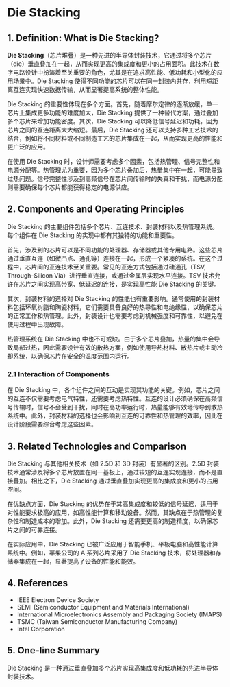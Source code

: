 # Die Stacking

## 1. Definition: What is **Die Stacking**?
**Die Stacking**（芯片堆叠）是一种先进的半导体封装技术，它通过将多个芯片（die）垂直叠加在一起，从而实现更高的集成度和更小的占用面积。此技术在数字电路设计中扮演着至关重要的角色，尤其是在追求高性能、低功耗和小型化的应用场景中。Die Stacking 使得不同功能的芯片可以在同一封装内共存，利用短距离互连实现快速数据传输，从而显著提高系统的整体性能。

Die Stacking 的重要性体现在多个方面。首先，随着摩尔定律的逐渐放缓，单一芯片上集成更多功能的难度加大，Die Stacking 提供了一种替代方案，通过叠加多个芯片来增加功能密度。其次，Die Stacking 可以降低信号延迟和功耗，因为芯片之间的互连距离大大缩短。最后，Die Stacking 还可以支持多种工艺技术的结合，例如将不同材料或不同制造工艺的芯片集成在一起，从而实现更高的性能和更广泛的应用。

在使用 Die Stacking 时，设计师需要考虑多个因素，包括热管理、信号完整性和电源分配等。热管理尤为重要，因为多个芯片叠加后，热量集中在一起，可能导致过热问题。信号完整性涉及到高频信号在芯片间传输时的失真和干扰，而电源分配则需要确保每个芯片都能获得稳定的电源供应。

## 2. Components and Operating Principles
Die Stacking 的主要组件包括多个芯片、互连技术、封装材料以及热管理系统。每个组件在 Die Stacking 的实现中都有其独特的功能和重要性。

首先，涉及到的芯片可以是不同功能的处理器、存储器或其他专用电路。这些芯片通过垂直互连（如微凸点、通孔等）连接在一起，形成一个紧凑的系统。在这个过程中，芯片间的互连技术至关重要。常见的互连方式包括通过硅通孔（TSV, Through-Silicon Via）进行垂直连接，或通过金属层实现水平连接。TSV 技术允许在芯片之间实现高带宽、低延迟的连接，是实现高性能 Die Stacking 的关键。

其次，封装材料的选择对 Die Stacking 的性能也有重要影响。通常使用的封装材料包括环氧树脂和陶瓷材料，它们需要具备良好的热导性和电绝缘性，以确保芯片的正常工作和热管理。此外，封装设计也需要考虑到机械强度和可靠性，以避免在使用过程中出现故障。

热管理系统在 Die Stacking 中也不可或缺。由于多个芯片叠加，热量的集中会导致局部过热，因此需要设计有效的散热方案，例如使用导热材料、散热片或主动冷却系统，以确保芯片在安全的温度范围内运行。

### 2.1 Interaction of Components
在 Die Stacking 中，各个组件之间的互动是实现其功能的关键。例如，芯片之间的互连不仅需要考虑电气特性，还需要考虑热特性。互连的设计必须确保在高频信号传输时，信号不会受到干扰，同时在高功率运行时，热量能够有效地传导到散热系统中。此外，封装材料的选择也会影响到互连的可靠性和热管理的效率，因此在设计阶段需要综合考虑这些因素。

## 3. Related Technologies and Comparison
Die Stacking 与其他相关技术（如 2.5D 和 3D 封装）有显著的区别。2.5D 封装技术通常涉及将多个芯片放置在同一基板上，通过较短的互连实现连接，而不是直接叠加。相比之下，Die Stacking 通过垂直叠加实现更高的集成度和更小的占用空间。

在优缺点方面，Die Stacking 的优势在于其高集成度和较低的信号延迟，适用于对性能要求极高的应用，如高性能计算和移动设备。然而，其缺点在于热管理的复杂性和制造成本的增加。此外，Die Stacking 还需要更高的制造精度，以确保芯片之间的可靠连接。

在实际应用中，Die Stacking 已被广泛应用于智能手机、平板电脑和高性能计算系统中。例如，苹果公司的 A 系列芯片采用了 Die Stacking 技术，将处理器和存储器集成在一起，显著提高了设备的性能和能效。

## 4. References
- IEEE Electron Device Society
- SEMI (Semiconductor Equipment and Materials International)
- International Microelectronics Assembly and Packaging Society (IMAPS)
- TSMC (Taiwan Semiconductor Manufacturing Company)
- Intel Corporation

## 5. One-line Summary
Die Stacking 是一种通过垂直叠加多个芯片实现高集成度和低功耗的先进半导体封装技术。